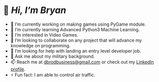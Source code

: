 # 👋 ***Hi, I’m Bryan***

- 🔭 I’m currently working on making games using PyGame module.
- 🌱 I’m currently learning Advanced Python3 Machine Learning.
- 👀 I’m interested in Video Games.
- 💞️ I’m looking to collaborate on any project that will advance my knowledge on programming.
- 🤔 I’m looking for help with landing an entry level developer job.
- 💬 Ask me about my military background.
- 📫 Reach me at dbrodbusiness@gmail.com or check out my [LinkedIn profile](www.linkedin.com/in/bryanrodriguezbusiness).
- ⚡ Fun fact: I am able to control air traffic.
